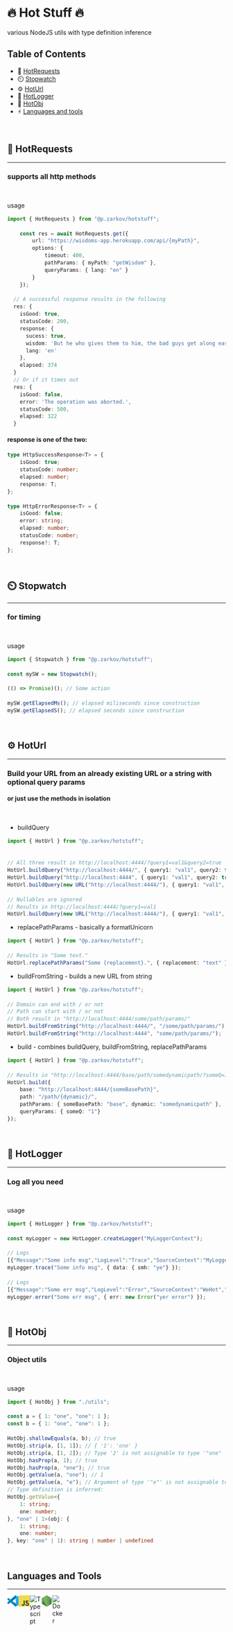# 🔥 Hot Stuff 🔥
various NodeJS utils with type definition inference

## Table of Contents
- 💨 [HotRequests](#HotRequests)
- ⏲️ [Stopwatch](#Stopwatch)
- ⚙️ [HotUrl](#HotUrl)
- 📜 [HotLogger](#HotLogger)
- 💫 [HotObj](#HotObj)
- ⚡ [Languages and tools](#languages-and-tools)

<br />

## 💨 HotRequests <a name="HotRequests"></a>
---
### supports all http methods

<br />

usage
```ts
import { HotRequests } from "@p.zarkov/hotstuff";

    const res = await HotRequests.get({
        url: "https://wisdoms-app.herokuapp.com/api/{myPath}",
        options: {
            timeout: 400,
            pathParams: { myPath: "getWisdom" },
            queryParams: { lang: "en" }
        }
    });

  // A successful response results in the following
  res: {
    isGood: true,
    statusCode: 200,
    response: {
      sucess: true,
      wisdom: 'But he who gives them to him, the bad guys get along easily, one does not live on bread alone.',
      lang: 'en'
    },
    elapsed: 374
  }
  // Or if it times out
  res: {
    isGood: false,
    error: 'The operation was aborted.',
    statusCode: 500,
    elapsed: 322
  }


```
#### response is one of the two:
```ts
type HttpSuccessResponse<T> = {
    isGood: true;
    statusCode: number;
    elapsed: number;
    response: T;
};

type HttpErrorResponse<T> = {
    isGood: false;
    error: string;
    elapsed: number;
    statusCode: number;
    response?: T;
};
```
<br />

## ⏲️ Stopwatch <a name="Stopwatch"></a>
---
### for timing
<br />

usage
```ts
import { Stopwatch } from "@p.zarkov/hotstuff";

const mySW = new Stopwatch();

(() => Promise)(); // Some action

mySW.getElapsedMs(); // elapsed miliseconds since construction
mySW.getElapsedS(); // elapsed seconds since construction
```

<br />

## ⚙️ HotUrl <a name="HotUrl"></a>
---
### Build your URL from an already existing URL or a string with optional query params
#### or just use the methods in isolation
<br />

- buildQuery
```ts
import { HotUrl } from "@p.zarkov/hotstuff";


// All three result in http://localhost:4444/?query1=val1&query2=true
HotUrl.buildQuery("http://localhost:4444/", { query1: "val1", query2: true  });
HotUrl.buildQuery("http://localhost:4444", { query1: "val1", query2: true  });
HotUrl.buildQuery(new URL("http://localhost:4444/"), { query1: "val1", query2: true  });

// Nullables are ignored
// Results in http://localhost:4444/?query1=val1
HotUrl.buildQuery(new URL("http://localhost:4444/"), { query1: "val1", query2: undefined  });
```

- replacePathParams - basically a formatUnicorn
```ts
import { HotUrl } from "@p.zarkov/hotstuff";

// Results in "Some text."
HotUrl.replacePathParams("Some {replacement}.", { replacement: "text" });
```

- buildFromString - builds a new URL from string
```ts
import { HotUrl } from "@p.zarkov/hotstuff";

// Domain can end with / or not
// Path can start with / or not
// Both result in "http://localhost:4444/some/path/params/"
HotUrl.buildFromString("http://localhost:4444/", "/some/path/params/");
HotUrl.buildFromString("http://localhost:4444", "some/path/params/");
```

- build - combines buildQuery, buildFromString, replacePathParams
```ts
import { HotUrl } from "@p.zarkov/hotstuff";

// Results in "http://localhost:4444/base/path/somedynamicpath/?someQ=1"
HotUrl.build({
    base: "http://localhost:4444/{someBasePath}",
    path: "/path/{dynamic}/",
    pathParams: { someBasePath: "base", dynamic: "somedynamicpath" },
    queryParams: { someQ: "1"}
});
```

<br />

## 📜 HotLogger <a name="HotLogger"></a>
---
### Log all you need
<br />

usage
```ts
import { HotLogger } from "@p.zarkov/hotstuff";

const myLogger = new HotLogger.createLogger("MyLoggerContext");

// Logs
[{"Message":"Some info msg","LogLevel":"Trace","SourceContext":"MyLoggerContext","data":{"smh":"ye"},"ProcessID":21268,"AppVersion":"0.0.5","AppName":"@p.zarkov/hotstuff","Env":"development","LogTimestamp":"2021-12-08T13:06:01.911Z"}]
myLogger.trace("Some info msg", { data: { smh: "ye"} });

// Logs
[{"Message":"Some err msg","LogLevel":"Error","SourceContext":"WeHot","ExceptionMessage":"yer error","ExceptionStacktrace":"Error: yer error at Object.<anonymous> at (C:\\hotstuff\\index.js:18:40),"ProcessID":15320,"AppVersion":"0.0.5","AppName":"@p.zarkov/hotstuff","Env":"development","LogTimestamp":"2021-12-08T13:32:45.847Z"}]
myLogger.error("Some err msg", { err: new Error("yer error") });

```

<br />


## 💫 HotObj <a name="HotObj"></a>
---
### Object utils
<br />

usage
```ts
import { HotObj } from "./utils";

const a = { 1: "one", "one": 1 };
const b = { 1: "one", "one": 1 };

HotObj.shallowEquals(a, b); // true
HotObj.strip(a, [1, 1]); // { '1': 'one' }
HotObj.strip(a, [1, 2]); // Type '2' is not assignable to type '"one" | 1'.
HotObj.hasProp(a, 1); // true
HotObj.hasProp(a, "one"); // true
HotObj.getValue(a, "one"); // 1
HotObj.getValue(a, "e"); // Argument of type '"e"' is not assignable to parameter of type '"one" | 1'.
// Type definition is inferred:
HotObj.getValue<{
    1: string;
    one: number;
}, "one" | 1>(obj: {
    1: string;
    one: number;
}, key: "one" | 1): string | number | undefined


```

<br />

## Languages and Tools <a name="languages-and-tools"></a>
---
[<img align="left" title="Visual Studio Code" alt="vsCode" width="26px" src="https://raw.githubusercontent.com/github/explore/80688e429a7d4ef2fca1e82350fe8e3517d3494d/topics/visual-studio-code/visual-studio-code.png" />](https://code.visualstudio.com/)
[<img align="left" title="JavaScript" alt="JavaScript" width="26px" src="https://raw.githubusercontent.com/github/explore/80688e429a7d4ef2fca1e82350fe8e3517d3494d/topics/javascript/javascript.png" />](https://www.javascript.com/)
[<img align="left" title="Typescript" alt="Typescript" width="26px" src="https://www.typescriptlang.org/favicon-32x32.png?v=8944a05a8b601855de116c8a56d3b3ae" />](https://www.typescriptlang.org/)
[<img align="left" title="NodeJS" alt="NodeJS" width="26px" src="https://raw.githubusercontent.com/github/explore/80688e429a7d4ef2fca1e82350fe8e3517d3494d/topics/nodejs/nodejs.png" />](https://nodejs.org/en/)
[<img align="left" title="Docker" alt="Docker" width="26px" src="https://www.docker.com/sites/default/files/d8/Docker-R-Logo-08-2018-Monochomatic-RGB_Moby-x1.png" />](https://www.docker.com/)

